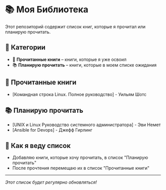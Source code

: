 # 📚 Моя Библиотека

Этот репозиторий содержит список книг, которые я прочитал или планирую прочитать. 

## 🔖 Категории

- 📖 **Прочитанные книги** – книги, которые я уже освоил
- 📚 **Планирую прочитать** – книги, которые в моем списке ожидания

## 📖 Прочитанные книги

- [Командная строка Linux. Полное руководство] - Уильям Шотс

## 📚 Планирую прочитать

- [UNIX и Linux Руководство системного администратора] - Эви Немет
- [Ansible for Devops] - Джефф Гирлинг

## 📝 Как я веду список

- Добавляю книги, которые хочу прочитать, в список "Планирую прочитать"
- После прочтения перемещаю их в список "Прочитанные книги"

---
*Этот список будет регулярно обновляться!*
